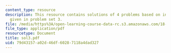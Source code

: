 ```yaml
---
content_type: resource
description: This resource contains solutions of 4 problems based on integral equations
  given in problem set 3.
file: /media/https%3A/open-learning-course-data-rc.s3.amazonaws.com/18-307-integral-equations-spring-2006/79d43157a02d46df60287118a4dad327_sol3.pdf
file_type: application/pdf
resourcetype: Document
title: sol3.pdf
uid: 79d43157-a02d-46df-6028-7118a4dad327
---
```

